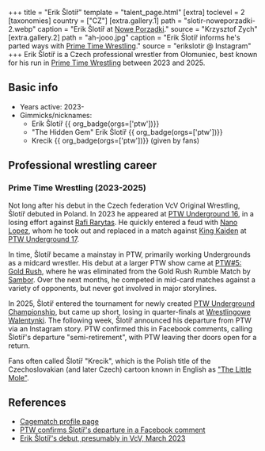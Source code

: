 +++
title = "Erik Šlotíř"
template = "talent_page.html"
[extra]
toclevel = 2
[taxonomies]
country = ["CZ"]
[extra.gallery.1]
path = "slotir-noweporzadki-2.webp"
caption = "Erik Šlotíř at [Nowe Porządki](@/e/ptw/2025-01-11-ptw-nowe-porzadki.md)."
source = "Krzysztof Zych"
[extra.gallery.2]
path = "ah-jooo.jpg"
caption = "Erik Šlotíř informs he's parted ways with [Prime Time Wrestling](@/o/ptw.md)."
source = "erikslotir @ Instagram"
+++
Erik Šlotíř is a Czech professional wrestler from Ołomuniec, best known for his run in [Prime Time Wrestling](@/o/ptw.md) between 2023 and 2025.

## Basic info

* Years active: 2023-
* Gimmicks/nicknames:
  - Erik Šlotíř {{ org_badge(orgs=['ptw'])}}
  - "The Hidden Gem" Erik Šlotíř {{ org_badge(orgs=['ptw'])}}
  - Krecik {{ org_badge(orgs=['ptw'])}} (given by fans)

## Professional wrestling career 

### Prime Time Wrestling (2023-2025)

Not long after his debut in the Czech federation VcV Original Wrestling, Šlotíř debuted in Poland. In 2023 he appeared at [PTW Underground 16](e/ptw/2023-07-30-ptw-underground-16/), in a losing effort against [Rafi Rarytas](@/w/rafi.md). He quickly entered a feud with [Nano Lopez](@/w/nano-lopez.md), whom he took out and replaced in a match against [King Kaiden](@/w/king-kaiden.md) at [PTW Underground 17](@/e/ptw/2023-09-03-ptw-underground-17.md).

In time, Šlotíř became a mainstay in PTW, primarily working Undergrounds as a midcard wrestler. His debut at a larger PTW show came at [PTW#5: Gold Rush](e/ptw/2024-02-03-ptw-5-gold-rush.md), where he was eliminated from the Gold Rush Rumble Match by [Sambor](@/w/sambor.md). Over the next months, he competed in mid-card matches against a variety of opponents, but never got involved in major storylines. 

In 2025, Šlotíř entered the tournament for newly created [PTW Underground Championship](@/c/ptw-underground-championship.md), but came up short, losing in quarter-finals at [Wrestlingowe Walentynki](@/e/ptw/2025-02-15-ptw-wrestlingowe-walentynki.md). The following week, Šlotíř announced his departure from PTW via an Instagram story. PTW confirmed this in Facebook comments, calling Šlotíř's departure "semi-retirement", with PTW leaving ther doors open for a return.

Fans often called Šlotíř "Krecik", which is the Polish title of the Czechoslovakian (and later Czech) cartoon known in English as ["The Little Mole"][krtek].
  
## References

* [Cagematch profile page](https://www.cagematch.net/?id=2&nr=27518)
* [PTW confirms Šlotíř's departure in a Facebook comment](https://www.facebook.com/PrimeTimeWrestlingPL/posts/pfbid0EtinH8uSMwm67BR4ji5Pr3VmFzpK9e2txKTuda6QqyEmQcxYd1o29SzUAABnowQJl?comment_id=2058644111321986&reply_comment_id=635351272208635)
* [Erik Šlotíř's debut, presumably in VcV, March 2023](https://www.instagram.com/p/CqYiAFzsVf2/?img_index=1)

[krtek]:https://en.wikipedia.org/wiki/The_Little_Mole
